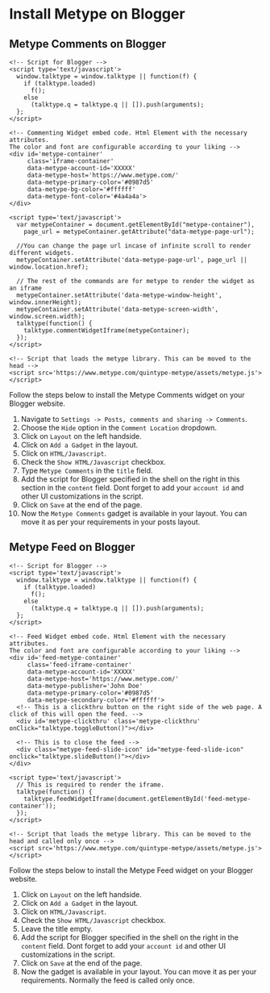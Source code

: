# Install Metype on Blogger

## Metype Comments on Blogger


```shell
<!-- Script for Blogger -->
<script type='text/javascript'>
  window.talktype = window.talktype || function(f) {
    if (talktype.loaded)
      f();
    else
      (talktype.q = talktype.q || []).push(arguments);
  };
</script>

<!-- Commenting Widget embed code. Html Element with the necessary attributes.
The color and font are configurable according to your liking -->
<div id='metype-container'
     class='iframe-container'
     data-metype-account-id='XXXXX'
     data-metype-host='https://www.metype.com/'
     data-metype-primary-color='#0987d5'
     data-metype-bg-color='#ffffff'
     data-metype-font-color='#4a4a4a'>
</div>

<script type='text/javascript'>
  var metypeContainer = document.getElementById("metype-container"),
    page_url = metypeContainer.getAttribute("data-metype-page-url");

  //You can change the page url incase of infinite scroll to render different widgets.
  metypeContainer.setAttribute('data-metype-page-url', page_url || window.location.href);

  // The rest of the commands are for metype to render the widget as an iframe
  metypeContainer.setAttribute('data-metype-window-height', window.innerHeight);
  metypeContainer.setAttribute('data-metype-screen-width', window.screen.width);
  talktype(function() {
    talktype.commentWidgetIframe(metypeContainer);
  });
</script>

<!-- Script that loads the metype library. This can be moved to the head -->
<script src='https://www.metype.com/quintype-metype/assets/metype.js'></script>
```
Follow the steps below to install the Metype Comments widget on your Blogger website.

1. Navigate to `Settings -> Posts, comments and sharing -> Comments`.
2. Choose the `Hide` option in the `Comment Location` dropdown.
3. Click on `Layout` on the left handside.
4. Click on `Add a Gadget` in the layout.
5. Click on `HTML/Javascript`.
6. Check the `Show HTML/Javascript` checkbox.
7. Type `Metype Comments` in the `title` field.
8. Add the script for Blogger specified in the shell on the right in this section in the `content` field. Dont forget to add your `account id` and other UI customizations in the script.
9. Click on `Save` at the end of the page.
10. Now the `Metype Comments` gadget is available in your layout. You can move it as per your requirements in your posts layout.


## Metype Feed on Blogger


```shell
<!-- Script for Blogger -->
<script type='text/javascript'>
  window.talktype = window.talktype || function(f) {
    if (talktype.loaded)
      f();
    else
      (talktype.q = talktype.q || []).push(arguments);
  };
</script>

<!-- Feed Widget embed code. Html Element with the necessary attributes.
The color and font are configurable according to your liking -->
<div id='feed-metype-container'
     class='feed-iframe-container'
     data-metype-account-id='XXXXX'
     data-metype-host='https://www.metype.com/'
     data-metype-publisher='John Doe'
     data-metype-primary-color='#0987d5'
     data-metype-secondary-color='#ffffff'>
  <!-- This is a clickthru button on the right side of the web page. A click of this will open the feed. -->
  <div id='metype-clickthru' class='metype-clickthru' onClick="talktype.toggleButton()"></div>

  <!-- This is to close the feed -->
  <div class="metype-feed-slide-icon" id="metype-feed-slide-icon" onclick="talktype.slideButton()"></div>
</div>

<script type='text/javascript'>
  // This is required to render the iframe.
  talktype(function() {
    talktype.feedWidgetIframe(document.getElementById('feed-metype-container'));
  });
</script>

<!-- Script that loads the metype library. This can be moved to the head and called only once -->
<script src='https://www.metype.com/quintype-metype/assets/metype.js'></script>
```

Follow the steps below to install the Metype Feed widget on your Blogger website.

1. Click on `Layout` on the left handside.
2. Click on `Add a Gadget` in the layout.
3. Click on `HTML/Javascript`.
4. Check the `Show HTML/Javascript` checkbox.
5. Leave the title empty.
6. Add the script for Blogger specified in the shell on the right in the `content` field. Dont forget to add your `account id` and other UI customizations in the script.
7. Click on `Save` at the end of the page.
8. Now the gadget is available in your layout. You can move it as per your requirements. Normally the feed is called only once.
